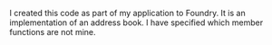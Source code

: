 I created this code as part of my application to Foundry. It is an implementation of an address book. I have specified which member functions are not mine. 
